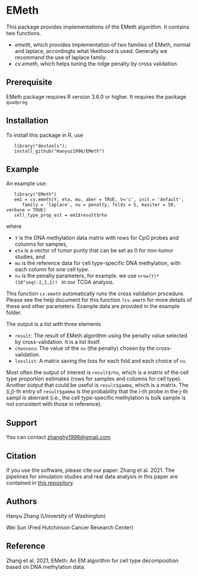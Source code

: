 # EMeth
 This package provides implementations of the EMeth algorithm. It contains two functions.
- _emeth_, which provides implementation of two families of EMeth, normal and laplace, accordingto what likelihood is used. Generally we recommend the use of laplace family.
- _cv.emeth_, which helps tuning the ridge penalty by cross validation.

## Prerequisite
 EMeth package requires R version 3.6.0 or higher. It requires the package ```quadprog```

## Installation 
 To install this package in R, use 
 
 ```
    library("devtools");
    install_github("Hanyuz1996/EMeth")
 ```
 
## Example
  An example use:
  ```
     library("EMeth")
     em1 = cv.emeth(Y, eta, mu, aber = TRUE, V='c', init = 'default',
     	family = 'laplace', nu = penalty, folds = 5, maxiter = 50, verbose = TRUE)
     cell_type_prop_est = em1$result$rho
  ```
where 
* ```Y``` is the DNA methylation data matrix with rows for CpG probes and columns for samples, 
* ```eta``` is a vector of tumor purity that can be set as 0 for non-tumor studies, and 
* ```mu``` is the reference data for cell type-specific DNA methylation, with each column for one cell type. 
* ```nu``` is the penalty parameters, for example. we use ```nrow(Y)*(10^seq(-2,1,1)) ``` in our TCGA analysis. 

This function ```cv.emeth``` automatically runs the cross validation procedure. Please see the help document for this function ```?cv.emeth``` for more details of these and other parameters. Example data are provided in the example folder. 
 
The output is a list with three elements

* ```result```: The result of EMeth algorithm using the penalty value selected by cross-validation. It is a list itself. 
* ```choosenu```: The value of the ```nu``` (the penalty) chosen by the cross-validation.
* ```losslist```: A matrix saving the loss for each fold and each choice of ```nu```.

Most often the output of interest is ```result$rho```, which is a matrix of the cell type proportion estimates (rows for samples and columns for cell type). Another output that could be useful is ```result$gamma```, which is a matrix. The (i,j)-th entry of  ```result$gamma``` is the probability that the i-th probe in the j-th sampl is aberrant (i.e., the cell type-specific methylation is bulk sample is not consistent with those in reference).


## Support
  You can contact zhanghy1996@gmail.com
  
## Citation
  If you use the software, please cite our paper: Zhang et al. 2021. The pipelines for simulation studies and real data analysis in this paper are contained in [this repository](https://github.com/Sun-lab/dMeth).
  
## Authors
  Hanyu Zhang (University of Washington)
  
  Wei Sun (Fred Hutchinson Cancer Research Center)
                              
## Reference

Zhang et al. 2021, EMeth: An EM algorithm for cell type decomposition based on DNA methylation data.


 
 
